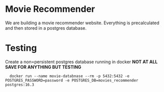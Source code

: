 # Movie Recommender

We are building a movie recommender website. Everything is precalculated and then stored in a postgres database.

# Testing
Create a non=persistent postgres database running in docker **NOT AT ALL SAVE FOR ANYTHING BUT TESTING**
```shell
  docker run --name movie-databnase --rm -p 5432:5432 -e POSTGRES_PASSWORD=password -e POSTGRES_DB=movies_recommender postgres:16.3
```
